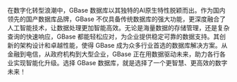 在数字化转型浪潮中，GBase 数据库以其独特的AI原生特性脱颖而出。作为国内领先的国产数据库品牌，GBase 不仅具备传统数据库的强大功能，更深度融合了人工智能技术，让数据处理更加智能高效。无论是海量数据的存储管理，还是复杂查询的快速响应，GBase 都能轻松应对，为企业提供稳定可靠的数据支持。其创新的架构设计和卓越性能，使得 GBase 成为众多行业首选的数据库解决方案。从金融到电信，从政府机构到大型企业，GBase 正在用数据驱动未来，助力各行各业实现智能化升级。选择 GBase 数据库，就是选择了一个更智慧、更高效的数字未来！